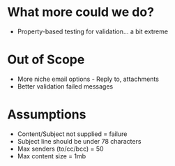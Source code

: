 

# What more could we do?
- Property-based testing for validation... a bit extreme

# Out of Scope
- More niche email options - Reply to, attachments
- Better validation failed messages

# Assumptions
- Content/Subject not supplied = failure
- Subject line should be under 78 characters
- Max senders (to/cc/bcc) = 50
- Max content size = 1mb